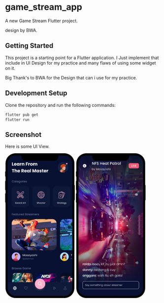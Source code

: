 # game_stream_app

A new Game Stream Flutter project.

design by BWA.

## Getting Started

This project is a starting point for a Flutter application. I Just implement that include in UI Design for my practice and many flaws of using some widget on it.

Big Thank's to BWA for the Design that can i use for my practice.

## Development Setup

Clone the repository and run the following commands:
```
flutter pub get
flutter run
```

## Screenshot

Here is some UI View.

<img src="assets/screenshot/stream1.png" height="470em" />    <img src="assets/screenshot/stream2.png" height="470em" />
